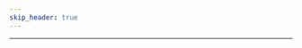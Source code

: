 ```yaml
---
skip_header: true
---
```


<script src="../js/rangers.js"></script>
<script src="../js/nunjucks.js"></script>
<link rel="stylesheet" href="/new_site/css/iterated_char_sheet.css">

<div id="selection_area">
</div>
<hr>
<div id="level_up_sheet_area">
</div>
  

<script>
  // Global character data dictionary (so we only have to hit the backend once.)
  var global_json = null;
  $.getJSON("/new_site/pages/GENERATED/ALT.json", function(json) {
    global_json = json;
    nunjucks.configure('/new_site/templates', {autoescape: true, web: {async:true}});
    starting_values = parseGetRequest();
    console.log(starting_values["class"]);
    nunjucks.render('selector_template.html', 
                      { 
                        "data" : json["class_names"], 
                        "id" : "chosen_class", 
                        "chosen" : starting_values["class"]
                      }, function(err,content) {
                        if(err){
                          console.log(err);
                          return;
                        }
                        $( "#selection_area" ).html( content );
                        $('select').selectpicker();
                        selectButtonUpdateHandler();
                        return;
                      });

  })

  function selectButtonUpdateHandler(){
    console.log("inside.");
    var subclass = $( "#chosen_class" ).val();
    console.log(subclass);
    var rnr_class = getClassFromSubclass(global_json, subclass);
    var class_data = JSON.parse(JSON.stringify(global_json["classes"][rnr_class]["subclasses"][subclass]));
    nunjucks.render('level_up_sheet_template.html', 
                    {
                      "levels" : class_data["levels"], 
                      "name" : subclass
                    }, function(err, content){
                      $("#level_up_sheet_area").html(content);
                    });
  }




</script>
